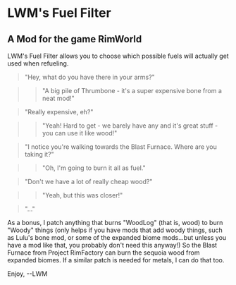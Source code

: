 # LWM's Fuel Filter
## A Mod for the game RimWorld

LWM's Fuel Filter allows you to choose which possible fuels will actually get used when refueling.

>"Hey, what do you have there in your arms?"

> >"A big pile of Thrumbone - it's a super expensive bone from a neat mod!"

>"Really expensive, eh?"

> >"Yeah!  Hard to get - we barely have any and it's great stuff - you can use it like wood!"

>"I notice you're walking towards the Blast Furnace. Where are you taking it?"

> >"Oh, I'm going to burn it all as fuel."

>"Don't we have a lot of really cheap wood?"

> >"Yeah, but this was closer!"

>"..."

As a bonus, I patch anything that burns "WoodLog" (that is, wood) to burn "Woody" things (only helps if you have mods that add woody things, such as Lulu's bone mod, or some of the expanded biome mods...but unless you have a mod like that, you probably don't need this anyway!)  So the Blast Furnace from Project RimFactory can burn the sequoia wood from expanded biomes.  If a similar patch is needed for metals, I can do that too.

Enjoy, --LWM
